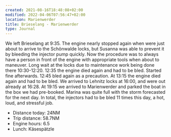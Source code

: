 ```yaml
---
created: 2021-08-16T18:48:08+02:00
modified: 2022-04-06T07:56:47+02:00
location: Marienwerder
title: Brieselang - Marienwerder
type: Journal
---
```

We left Brieselang at 9:35. The engine nearly stopped again when were just about to arrive to the Schönwalde locks, but Susanna was able to prevent it by bleeding the injector pump quickly. Now the procedure was to always have a person in front of the engine with appropriate tools when about to maneuver.
Long wait at the locks due to maintenance work being done there 10:30-12:20.
12:35 the engine died again and had to be bled. Started fine afterwards.
12:45 bled again as a precaution. At 13:15 the engine died again and had to be bled.
We arrived to Lehnitz locks at 16:00, and were out already at 16:28.
At 19:15 we arrived to Marienwerder and parked the boat in the box we had pre-booked. Marina was quite full with the storm forecasted for the next day.
In total, the injectors had to be bled 11 times this day, a hot, loud, and stressful job.

* Distance today: 24NM
* Trip distance: 58.7NM
* Engine hours: 6.5
* Lunch: Käsespätzle
